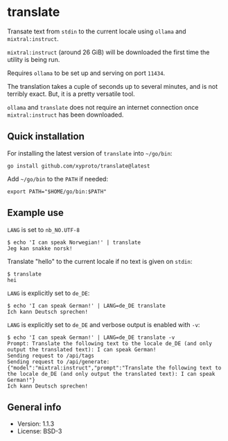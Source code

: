 # translate

Transate text from `stdin` to the current locale using `ollama` and `mixtral:instruct`.

`mixtral:instruct` (around 26 GiB) will be downloaded the first time the utility is being run.

Requires `ollama` to be set up and serving on port `11434`.

The translation takes a cuple of seconds up to several minutes, and is not terribly exact. But, it is a pretty versatile tool.

`ollama` and `translate` does not require an internet connection once `mixtral:instruct` has been downloaded.

## Quick installation

For installing the latest version of `translate` into `~/go/bin`:

    go install github.com/xyproto/translate@latest

Add `~/go/bin` to the `PATH` if needed:

    export PATH="$HOME/go/bin:$PATH"

## Example use

`LANG` is set to `nb_NO.UTF-8`

```
$ echo 'I can speak Norwegian!' | translate
Jeg kan snakke norsk!
```

Translate "hello" to the current locale if no text is given on `stdin`:

```
$ translate
hei
```

`LANG` is explicitly set to `de_DE`:

```
$ echo 'I can speak German!' | LANG=de_DE translate
Ich kann Deutsch sprechen!
```

`LANG` is explicitly set to `de_DE` and verbose output is enabled with `-v`:

```
$ echo 'I can speak German!' | LANG=de_DE translate -v
Prompt: Translate the following text to the locale de_DE (and only output the translated text): I can speak German!
Sending request to /api/tags
Sending request to /api/generate: {"model":"mixtral:instruct","prompt":"Translate the following text to the locale de_DE (and only output the translated text): I can speak German!"}
Ich kann Deutsch sprechen!
```

## General info

* Version: 1.1.3
* License: BSD-3
